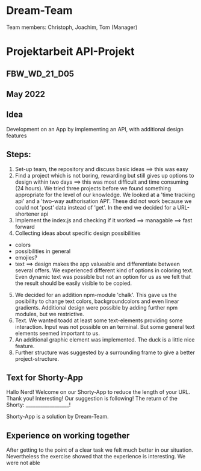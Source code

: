 # Dream-Team
Team members: Christoph, Joachim, Tom (Manager)
# Projektarbeit API-Projekt
## FBW_WD_21_D05
## May 2022


## Idea
Development on an App by implementing an API, with additional design features

## Steps:
1. Set-up team, the repository and discuss basic ideas
==> this was easy
2. Find a project which is not boring, rewarding but still gives up options to design within two days
==> this was most difficult and time consuming (24 hours). We tried three projects before we found something appropriate for the level of our knowledge. We looked at a 'time tracking api' and  a 'two-way authorisation API'. These did not work because we could not 'post' data instead of 'get'. In the end we decided for a URL-shortener api
3. Implement the index.js and checking if it worked
==> managable ==> fast forward
4. Collecting ideas about specific design possibilities
- colors
- possibilities in general
- emojies?
- text
==> design makes the app valueable and differentiate between several offers. We experienced different kind of options in coloring text. Even dynamic text was possible but not an option for us as we felt that the result should be easily visible to be copied.
5. We decided for an addition npm-module 'chalk'. This gave us the posibility to change text colors, backgroundcolors and even linear gradients. Additional design were possible by adding further npm modules, but we restrictive.
6. Text. We wanted toadd at least some text-elements providing some interaction. Input was not possible on an terminal. But some general text elements seemed important to us.
7. An additional graphic element was implemented. The duck is a little nice feature.
8. Further structure was suggested by a surrounding frame to give a better project-structure. 


## Text for Shorty-App
Hallo Nerd!
Welcome on our Shorty-App to reduce the length of your URL. 
Thank you! Interesting! Our suggestion is following!
The return of the Shorty: __________________!

Shorty-App is a solution by Dream-Team.

## Experience on working together
After getting to the point of a clear task we felt much better in our situation. Nevertheless the exercise showed that the experience is interesting. We were not able 



